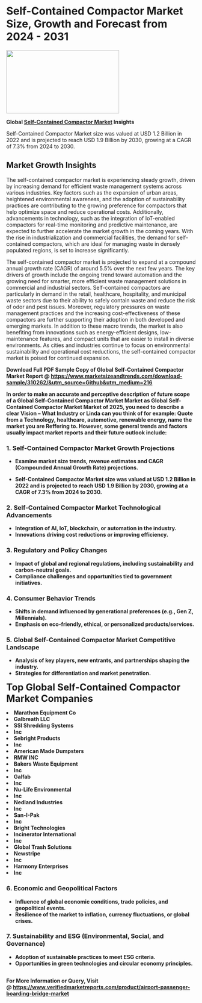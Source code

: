 <H1>Self-Contained Compactor Market Size, Growth and Forecast from 2024 - 2031</H1><img class="aligncenter size-medium wp-image-584254" src="https://thirdeyenews.in/wp-content/uploads/2024/09/Global-Market-Research-300x168.jpeg" alt="" width="300" height="168" /><p><strong>Global&nbsp;<a href="https://www.marketsizeandtrends.com/download-sample/310262/&amp;utm_source=Github&utm_medium=216">Self-Contained Compactor Market</a> Insights</strong></p><p>Self-Contained Compactor Market size was valued at USD 1.2 Billion in 2022 and is projected to reach USD 1.9 Billion by 2030, growing at a CAGR of 7.3% from 2024 to 2030.</p><p><h2>Market Growth Insights</h2> <p>The self-contained compactor market is experiencing steady growth, driven by increasing demand for efficient waste management systems across various industries. Key factors such as the expansion of urban areas, heightened environmental awareness, and the adoption of sustainability practices are contributing to the growing preference for compactors that help optimize space and reduce operational costs. Additionally, advancements in technology, such as the integration of IoT-enabled compactors for real-time monitoring and predictive maintenance, are expected to further accelerate the market growth in the coming years. With the rise in industrialization and commercial facilities, the demand for self-contained compactors, which are ideal for managing waste in densely populated regions, is set to increase significantly.</p> <p><strong></strong></p> <p>The self-contained compactor market is projected to expand at a compound annual growth rate (CAGR) of around 5.5% over the next few years. The key drivers of growth include the ongoing trend toward automation and the growing need for smarter, more efficient waste management solutions in commercial and industrial sectors. Self-contained compactors are particularly in demand in the retail, healthcare, hospitality, and municipal waste sectors due to their ability to safely contain waste and reduce the risk of odor and pest issues. Moreover, regulatory pressures on waste management practices and the increasing cost-effectiveness of these compactors are further supporting their adoption in both developed and emerging markets. In addition to these macro trends, the market is also benefiting from innovations such as energy-efficient designs, low-maintenance features, and compact units that are easier to install in diverse environments. As cities and industries continue to focus on environmental sustainability and operational cost reductions, the self-contained compactor market is poised for continued expansion. <p><strong></p><p><span class=""><strong>Download Full PDF Sample Copy of Global Self-Contained Compactor Market Report</strong> @ <a href="https://www.marketsizeandtrends.com/download-sample/310262/&amp;utm_source=Github&utm_medium=216" target="_blank">https://www.marketsizeandtrends.com/download-sample/310262/&amp;utm_source=Github&utm_medium=216</a></span></p><p>In order to make an accurate and perceptive description of future scope of a Global&nbsp;Self-Contained Compactor Market Market as Global&nbsp;Self-Contained Compactor Market Market of 2025, you need to describe a clear Vision &ndash; What Industry or Linda can you think of for example: Quote from a Technology, healthcare, automotive, renewable energy, name the market you are Reffering to. However, some general trends and factors usually impact market reports and their future outlook include:</p><h3>1.&nbsp;<strong>Self-Contained Compactor Market Growth Projections</strong></h3><ul><li>Examine market size trends, revenue estimates and CAGR (Compounded Annual Growth Rate) projections.</li><li><p>Self-Contained Compactor Market size was valued at USD 1.2 Billion in 2022 and is projected to reach USD 1.9 Billion by 2030, growing at a CAGR of 7.3% from 2024 to 2030.</p></li></ul><h3>2.&nbsp;<strong>Self-Contained Compactor Market Technological Advancements</strong></h3><ul><li>Integration of AI, IoT, blockchain, or automation in the industry.</li><li>Innovations driving cost reductions or improving efficiency.</li></ul><h3>3.&nbsp;<strong>Regulatory and Policy Changes</strong></h3><ul><li>Impact of global and regional regulations, including sustainability and carbon-neutral goals.</li><li>Compliance challenges and opportunities tied to government initiatives.</li></ul><h3>4.&nbsp;<strong>Consumer Behavior Trends</strong></h3><ul><li>Shifts in demand influenced by generational preferences (e.g., Gen Z, Millennials).</li><li>Emphasis on eco-friendly, ethical, or personalized products/services.</li></ul><h3>5.&nbsp;<strong>Global Self-Contained Compactor Market Competitive Landscape</strong></h3><ul><li>Analysis of key players, new entrants, and partnerships shaping the industry.</li><li>Strategies for differentiation and market penetration.</li></ul><p data-pm-slice="1 1 []"><span style="color: inherit; font-family: inherit; font-size: 25px;">Top Global Self-Contained Compactor Market Companies</span></p><div class="" data-test-id=""><p><li>Marathon Equipment Co</li><li> Galbreath LLC</li><li> SSI Shredding Systems</li><li> Inc</li><li> Sebright Products</li><li> Inc</li><li> American Made Dumpsters</li><li> RMW INC</li><li> Bakers Waste Equipment</li><li> Inc</li><li> Galfab</li><li> Inc</li><li> Nu-Life Environmental</li><li> Inc</li><li> Nedland Industries</li><li> Inc</li><li> San-I-Pak</li><li> Inc</li><li> Bright Technologies</li><li> Incinerator International</li><li> Inc</li><li> Global Trash Solutions</li><li> Newstripe</li><li> Inc</li><li> Harmony Enterprises</li><li> Inc</li></p></div><h3>6.&nbsp;<strong>Economic and Geopolitical Factors</strong></h3><ul><li>Influence of global economic conditions, trade policies, and geopolitical events.</li><li>Resilience of the market to inflation, currency fluctuations, or global crises.</li></ul><h3>7.&nbsp;<strong>Sustainability and ESG (Environmental, Social, and Governance)</strong></h3><ul><li>Adoption of sustainable practices to meet ESG criteria.</li><li>Opportunities in green technologies and circular economy principles.</li></ul><h2><strong style="font-size: 14px;">For More Information or Query, Visit @&nbsp;</strong><a style="background-color: #ffffff; font-size: 14px;" href="https://www.marketsizeandtrends.com/report/self-contained-compactor-market/" target="_blank">https://www.verifiedmarketreports.com/product/airport-passenger-boarding-bridge-market</a></h2>
